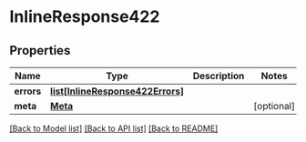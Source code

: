 # InlineResponse422

## Properties
Name | Type | Description | Notes
------------ | ------------- | ------------- | -------------
**errors** | [**list[InlineResponse422Errors]**](InlineResponse422Errors.md) |  | 
**meta** | [**Meta**](Meta.md) |  | [optional] 

[[Back to Model list]](../README.md#documentation-for-models) [[Back to API list]](../README.md#documentation-for-api-endpoints) [[Back to README]](../README.md)


